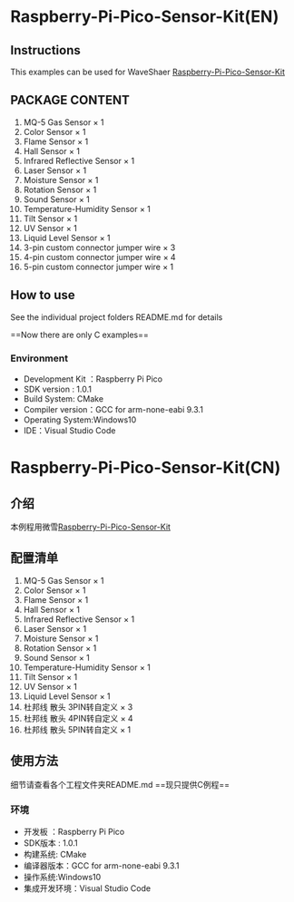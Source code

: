 # Raspberry-Pi-Pico-Sensor-Kit(EN)
## Instructions
This examples can be used for WaveShaer [Raspberry-Pi-Pico-Sensor-Kit](https://www.waveshare.net/shop/Raspberry-Pi-Pico-Sensor-Kit.htm)
## PACKAGE CONTENT
1. MQ-5 Gas Sensor × 1
2. Color Sensor × 1
3. Flame Sensor × 1
4. Hall Sensor × 1
5. Infrared Reflective Sensor × 1
6. Laser Sensor × 1
7. Moisture Sensor × 1
8. Rotation Sensor × 1
9. Sound Sensor × 1
10. Temperature-Humidity Sensor × 1
11. Tilt Sensor × 1
12. UV Sensor × 1
13. Liquid Level Sensor × 1
14. 3-pin custom connector jumper wire × 3
15. 4-pin custom connector jumper wire × 4
16. 5-pin custom connector jumper wire × 1

## How to use
See the individual project folders README.md for details

==Now there are only C examples==
### Environment
- Development Kit ：Raspberry Pi Pico
- SDK version :  1.0.1
- Build System:  CMake
- Compiler version：GCC for arm-none-eabi 9.3.1
- Operating System:Windows10
- IDE：Visual Studio Code
# Raspberry-Pi-Pico-Sensor-Kit(CN)
## 介绍
本例程用微雪[Raspberry-Pi-Pico-Sensor-Kit](https://www.waveshare.net/shop/Raspberry-Pi-Pico-Sensor-Kit.htm)
## 配置清单
1. MQ-5 Gas Sensor × 1
2. Color Sensor × 1
3. Flame Sensor × 1
4. Hall Sensor × 1
5. Infrared Reflective Sensor × 1
6. Laser Sensor × 1
7. Moisture Sensor × 1
8. Rotation Sensor × 1
9. Sound Sensor × 1
10. Temperature-Humidity Sensor × 1
11. Tilt Sensor × 1
12. UV Sensor × 1
13. Liquid Level Sensor × 1
14. 杜邦线 散头 3PIN转自定义 × 3
15. 杜邦线 散头 4PIN转自定义 × 4
16. 杜邦线 散头 5PIN转自定义 × 1

## 使用方法
细节请查看各个工程文件夹README.md
==现只提供C例程==
### 环境
- 开发板 ：Raspberry Pi Pico
- SDK版本 :  1.0.1
- 构建系统:  CMake
- 编译器版本：GCC for arm-none-eabi 9.3.1
- 操作系统:Windows10
- 集成开发环境：Visual Studio Code